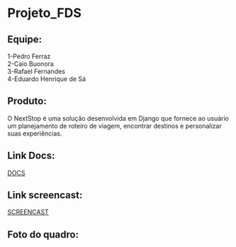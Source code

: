 # Projeto_FDS
## Equipe:
1-Pedro Ferraz<br>
2-Caio Buonora<br>
3-Rafael Fernandes<br>
4-Eduardo Henrique de Sá

## Produto: 
O NextStop é uma solução desenvolvida em Django que fornece ao usuário um planejamento de roteiro de viagem, encontrar destinos e personalizar suas experiências. 								


## Link Docs:
[DOCS](https://docs.google.com/document/d/1aSS9CKXjFiJVWMc2ProF_4tRzgPjE1SwDDQWuf53CP4/edit?usp=sharing)

## Link screencast:
[SCREENCAST](https://youtu.be/vZgO7tRvAdg?feature=shared)

## Foto do quadro:


